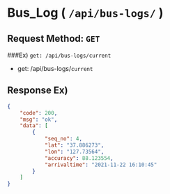 # Bus_Log ( `/api/bus-logs/` )
## Request Method: `GET`
###Ex) `get: /api/bus-logs/current`
- get: /api/bus-logs/`current`
## Response Ex)
```json
{
    "code": 200,
    "msg": "ok",
    "data": [
        {
            "seq_no": 4,
            "lat": "37.886273",
            "lon": "127.73564",
            "accuracy": 88.123554,
            "arrivaltime": "2021-11-22 16:10:45"
        }
    ]
}
```
